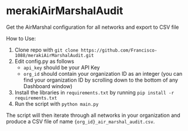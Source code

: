# merakiAirMarshalAudit
Get the AirMarshal configuration for all networks and export to CSV file

How to Use:
1. Clone repo with `git clone https://github.com/Francisco-1088/merakiAirMarshalAudit.git` 
2. Edit config.py as follows
   * `api_key` should be your API Key
   * `org_id` should contain your organization ID as an integer (you can find your organization ID by scrolling down to the bottom of any Dashboard window)
3. Install the libraries in `requirements.txt` by running `pip install -r requirements.txt`
4. Run the script with `python main.py`

The script will then iterate through all networks in your organization and produce a CSV file of name `{org_id}_air_marshal_audit.csv`.

